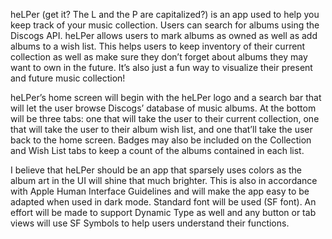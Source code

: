 heLPer (get it? The L and the P are capitalized?) is an app used to help you keep track of your music collection. Users can search for albums using the Discogs API. heLPer allows users to mark albums as owned as well as add albums to a wish list. This helps users to keep inventory of their current collection as well as make sure they don’t forget about albums they may want to own in the future. It’s also just a fun way to visualize their present and future music collection!

heLPer’s home screen will begin with the heLPer logo and a search bar that will let the user browse Discogs’ database of music albums. At the bottom will be three tabs: one that will take the user to their current collection, one that will take the user to their album wish list, and one that’ll take the user back to the home screen. Badges may also be included on the Collection and Wish List tabs to keep a count of the albums contained in each list. 

I believe that heLPer should be an app that sparsely uses colors as the album art in the UI will shine that much brighter. This is also in accordance with Apple Human Interface Guidelines and will make the app easy to be adapted when used in dark mode. Standard font will be used (SF font).  An effort will be made to support Dynamic Type as well and any button or tab views will use SF Symbols to help users understand their functions. 
